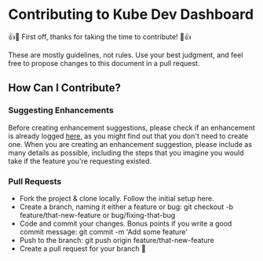 # Contributing to Kube Dev Dashboard

:+1::tada: First off, thanks for taking the time to contribute! :tada::+1:

These are mostly guidelines, not rules. Use your best judgment, and feel free to propose changes to this document in a pull request.

## How Can I Contribute?

### Suggesting Enhancements

Before creating enhancement suggestions, please check if an enhancement is already logged [here](../../issues), as you might find out that you don't need to create one. 
When you are creating an enhancement suggestion, please include as many details as possible, including the steps that you imagine you would take if the feature you're requesting existed.

### Pull Requests
- Fork the project & clone locally. Follow the initial setup here.
- Create a branch, naming it either a feature or bug: git checkout -b feature/that-new-feature or bug/fixing-that-bug
- Code and commit your changes. Bonus points if you write a good commit message: git commit -m 'Add some feature'
- Push to the branch: git push origin feature/that-new-feature
- Create a pull request for your branch 🎉



